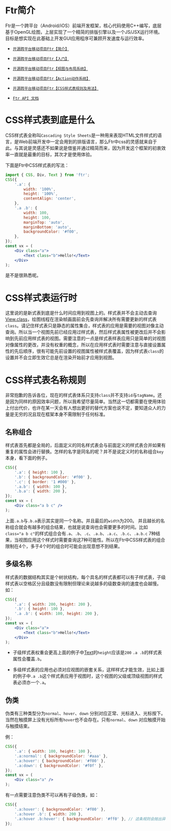 Ftr简介
===============

Ftr是一个跨平台（Android/iOS）前端开发框架，核心代码使用C++编写，底层基于OpenGL绘图，上层实现了一个精简的排版引擎以及一个JS/JSX运行环境。目标是想实现在此基础上开发GUI应用程序可兼顾开发速度与运行效率。

* [`开源跨平台移动项目Ftr【简介】`](http://www.jianshu.com/p/2104b885eae6)

* [`开源跨平台移动项目Ftr【入门】`](http://www.jianshu.com/p/b21bf5380c7f)

* [`开源跨平台移动项目Ftr【视图与布局系统】`](http://www.jianshu.com/p/4e9d927c3724)

* [`开源跨平台移动项目Ftr【Action动作系统】`](http://www.jianshu.com/p/01064b100315)

* [`开源跨平台移动项目Ftr【CSS样式表规则及用法】`](http://www.jianshu.com/p/fb86b020554b)

* [`Ftr API 文档`](http://ngui.fun/doc/)

# CSS样式表到底是什么

CSS样式表全称叫`Cascading Style Sheets`是一种用来表现HTML文件样式的语言，是Web前端开发中一定会用到的排版语言，那么Ftr中css的灵感就来自于此。与其说是灵感还不如果说是借鉴并通过精简而来，因为开发这个框架的初衷效率一直就是最重的目标，其次才是使用体验。

下面是Ftr中CSS样式表的写法：
```jsx
import { CSS, Div, Text } from 'ftr';
CSS({
	'.a': {
		width: '100%',
		height: '100%',
		contentAlign: 'center',
	},
	'.a .b': {
		width: 100,
		height: 100,
		marginTop: 'auto',
		marginBottom: 'auto',
		backgroundColor: '#f00',
	},
});
const vx = (
	<Div class="a">
		<Text class="b">Hello!</Text>
	</Div>
);
```

是不是很熟悉呢。

# CSS样式表运行时

这里说的是新式表到底是什么时间应用到视图上的。样式表并不会主动去查询[View.class]，绘图线程在渲染帧画面前会先查询并解决所有需要更新的样式表`class`。请记住样式表只是静态的属性集合，样式表的应用是需要的视图对像主动查询。所以当一个视图先前已经应用过样式表，然后样式表属性被更改后并不会影响到先前应用样式表的视图。需要注意的一点是样式表样表应用只是简单的对视图对像属性的更改，并没有权重的概念，所以在应用样式表时需要注意与直接设置属性的先后顺序，很有可能先前设置的视图属性被样式表覆盖，因为样式表`class`的设置并不会立即生效它总是在渲染开始前才应用到视图。


# CSS样式表名称规则

非常抱歉的告诉各位，现在的样式表体系只支持`class`并不支持`id`与`tagName`。还是因为同样的原因效率问题，所以我希望尽量简单。当然这一切都需要在使用体验上付出代价，也许在某一天会有人想出更好的替代方案也说不定，要知道众人的力量是无穷的况且现在框架本身不需限制于任何标准。

## 名称组合

样式表首先都是全局的，后面定义的同名样式表会与前面定义的样式表合并如果有重复的属性会进行替换。怎样的名字是同名的呢？并不是说定义时的名称组合`key`本身，看下面的例子。

```jsx
CSS({
	'.a': { height: 100 },
	'.b': { backgroundColor: '#f00' },
	'.c': { border: '1 #000' },
	'.a.b': { width: 100 },
	'.b.a': { width: 200 },
});
const vx = (
	<Div class="a b c" />
);
```
上面`.a.b`与`.b.a`表示其实是同一个名称。并且最后的`width`为200。
并且越长的名称组合就会有越多的组合结果，也就是说查询也会需要更多的时间。比如`class="a b c"`的样式组合会有`.a`、`.b`、`.c`、`.a.b`、`.a.c`、`.b.c`、`.a.b.c` 7种结果，当视图应用这个样式时需要查询这7种可能性。所以在Ftr中CSS样式表的组合限制在4个，多于4个时的组合时可能会出现意想不到结果。

## 多级名称

样式表的数据结构其实是个树状结构，每个具名的样式表都可以有子样式表，子级样式表以空格区分且级数没有限制但理论来说越多的级数查询的速度也会越慢。如：

```jsx
CSS({
	'.a': { width: 200, height: 200 },
	'.b': { height: 100 },
	'.a .b': { width: 100, height: 200 },
});
const vx = (
	<Div class="a">
		<Text class="b">Hello!</Text>
	</Div>
);
```

* 子级样式表权重会更高上面的例子中[Text]的`height`应该是`200` `.a .b`的样式表属性会覆盖`.b`。

* 多级样式表的应用也必须对应视图的嵌套关系，这样样式才能生效，比如上面的例子中`.a .b`这个样式表应用于视图时，这个视图的父级或顶级视图的样式表必须亦一个`.a`。

## 伪类

伪类有三种类型分为`normal`、`hover`、`down` 分别对应正常、光标进入、光标按下。当然在触摸屏上没有光标所有`hover`也不会存在。只有`normal`、`down` 对应触摸开始与触摸结束。

例：
```jsx
CSS({
	'.a': { width: 100, height: 100 },
	'.a:normal': { backgroundColor: '#aaa' },
	'.a:hover': { backgroundColor: '#f00' },
	'.a:down': { backgroundColor: '#f0f' },
});
const vx = (
	<Div class="a" />
);
```

有一点需要注意伪类不可以再有子级伪类，如：

```jsx
CSS({
	'.a:hover': { backgroundColor: '#f00' },
	'.a:hover .b': { width: 200 },
	'.a:hover .b:hover': { backgroundColor: '#ff0' }, // 这条规则会抛出异常
});
```

[View.class]: https://ngui.fun/doc/ftr.html#get-view-class
[Action]: https://ngui.fun/doc/action.html#class-action
[Div]: https://ngui.fun/doc/ftr.html#class-div
[Text]: https://ngui.fun/doc/ftr.html#class-text
